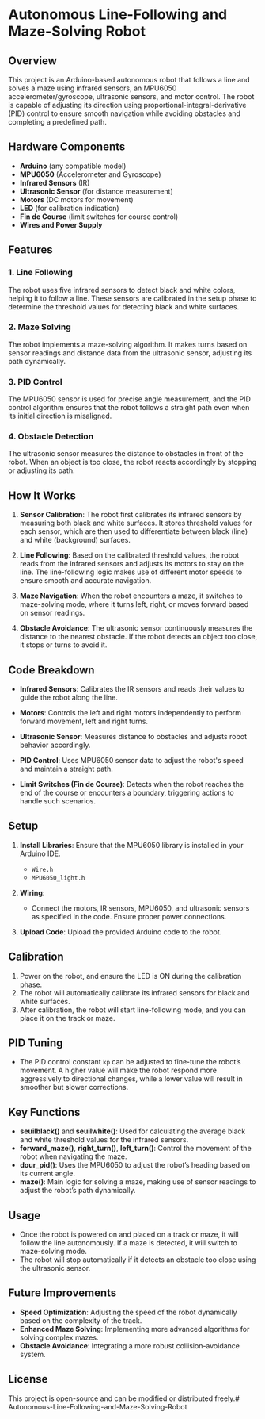 # Autonomous Line-Following and Maze-Solving Robot

## Overview

This project is an Arduino-based autonomous robot that follows a line and solves a maze using infrared sensors, an MPU6050 accelerometer/gyroscope, ultrasonic sensors, and motor control. The robot is capable of adjusting its direction using proportional-integral-derivative (PID) control to ensure smooth navigation while avoiding obstacles and completing a predefined path.

## Hardware Components

- **Arduino** (any compatible model)
- **MPU6050** (Accelerometer and Gyroscope)
- **Infrared Sensors** (IR)
- **Ultrasonic Sensor** (for distance measurement)
- **Motors** (DC motors for movement)
- **LED** (for calibration indication)
- **Fin de Course** (limit switches for course control)
- **Wires and Power Supply**

## Features

### 1. **Line Following**
The robot uses five infrared sensors to detect black and white colors, helping it to follow a line. These sensors are calibrated in the setup phase to determine the threshold values for detecting black and white surfaces.

### 2. **Maze Solving**
The robot implements a maze-solving algorithm. It makes turns based on sensor readings and distance data from the ultrasonic sensor, adjusting its path dynamically.

### 3. **PID Control**
The MPU6050 sensor is used for precise angle measurement, and the PID control algorithm ensures that the robot follows a straight path even when its initial direction is misaligned.

### 4. **Obstacle Detection**
The ultrasonic sensor measures the distance to obstacles in front of the robot. When an object is too close, the robot reacts accordingly by stopping or adjusting its path.

## How It Works

1. **Sensor Calibration**: The robot first calibrates its infrared sensors by measuring both black and white surfaces. It stores threshold values for each sensor, which are then used to differentiate between black (line) and white (background) surfaces.

2. **Line Following**: Based on the calibrated threshold values, the robot reads from the infrared sensors and adjusts its motors to stay on the line. The line-following logic makes use of different motor speeds to ensure smooth and accurate navigation.

3. **Maze Navigation**: When the robot encounters a maze, it switches to maze-solving mode, where it turns left, right, or moves forward based on sensor readings.

4. **Obstacle Avoidance**: The ultrasonic sensor continuously measures the distance to the nearest obstacle. If the robot detects an object too close, it stops or turns to avoid it.

## Code Breakdown

- **Infrared Sensors**: Calibrates the IR sensors and reads their values to guide the robot along the line.
  
- **Motors**: Controls the left and right motors independently to perform forward movement, left and right turns.

- **Ultrasonic Sensor**: Measures distance to obstacles and adjusts robot behavior accordingly.

- **PID Control**: Uses MPU6050 sensor data to adjust the robot's speed and maintain a straight path.

- **Limit Switches (Fin de Course)**: Detects when the robot reaches the end of the course or encounters a boundary, triggering actions to handle such scenarios.

## Setup

1. **Install Libraries**: Ensure that the MPU6050 library is installed in your Arduino IDE.
   - `Wire.h`
   - `MPU6050_light.h`

2. **Wiring**: 
   - Connect the motors, IR sensors, MPU6050, and ultrasonic sensors as specified in the code. Ensure proper power connections.
   
3. **Upload Code**: Upload the provided Arduino code to the robot.

## Calibration

1. Power on the robot, and ensure the LED is ON during the calibration phase.
2. The robot will automatically calibrate its infrared sensors for black and white surfaces.
3. After calibration, the robot will start line-following mode, and you can place it on the track or maze.

## PID Tuning

- The PID control constant `kp` can be adjusted to fine-tune the robot’s movement. A higher value will make the robot respond more aggressively to directional changes, while a lower value will result in smoother but slower corrections.

## Key Functions

- **seuilblack()** and **seuilwhite()**: Used for calculating the average black and white threshold values for the infrared sensors.
- **forward_maze()**, **right_turn()**, **left_turn()**: Control the movement of the robot when navigating the maze.
- **dour_pid()**: Uses the MPU6050 to adjust the robot’s heading based on its current angle.
- **maze()**: Main logic for solving a maze, making use of sensor readings to adjust the robot’s path dynamically.

## Usage

- Once the robot is powered on and placed on a track or maze, it will follow the line autonomously. If a maze is detected, it will switch to maze-solving mode.
- The robot will stop automatically if it detects an obstacle too close using the ultrasonic sensor.

## Future Improvements

- **Speed Optimization**: Adjusting the speed of the robot dynamically based on the complexity of the track.
- **Enhanced Maze Solving**: Implementing more advanced algorithms for solving complex mazes.
- **Obstacle Avoidance**: Integrating a more robust collision-avoidance system.

## License

This project is open-source and can be modified or distributed freely.#   A u t o n o m o u s - L i n e - F o l l o w i n g - a n d - M a z e - S o l v i n g - R o b o t  
 